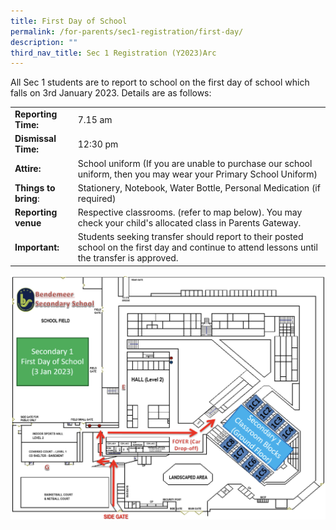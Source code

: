 ```yaml
---
title: First Day of School
permalink: /for-parents/sec1-registration/first-day/
description: ""
third_nav_title: Sec 1 Registration (Y2023)Arc
---
```

All Sec 1 students are to report to school on the first day of school which falls on 3rd January 2023.
Details are as follows:



|  |  | 
| -------- | -------- | 
| **Reporting Time:**     | 7.15 am     |
| **Dismissal Time:** | 12:30 pm | 
| **Attire:** | School uniform (If you are unable to purchase our school uniform, then you may wear your Primary School Uniform) | 
|**Things to bring**:   | Stationery, Notebook, Water Bottle, Personal Medication (if required) | 
| **Reporting venue** | Respective classrooms.  (refer to map below). You may check your child's allocated class in Parents Gateway.  | 
| **Important:** |Students seeking transfer should report to their posted school on the first day and continue to attend lessons until the transfer is approved.  |

![Report Venue on First day of school](/images/Usefullinks/s1reg-firstdaymap.jpg)